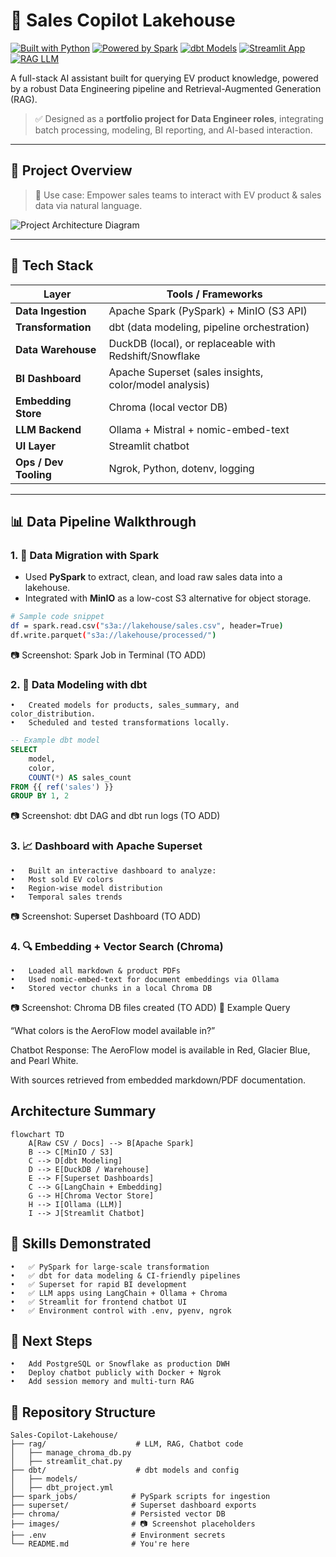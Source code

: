 # 🧠 Sales Copilot Lakehouse
[![Built with Python](https://img.shields.io/badge/Built%20with-Python-blue?logo=python)](https://www.python.org/)
[![Powered by Spark](https://img.shields.io/badge/Data%20Migration-Spark-orange?logo=apache-spark)](https://spark.apache.org/)
[![dbt Models](https://img.shields.io/badge/Data%20Modeling-dbt-red?logo=dbt)](https://www.getdbt.com/)
[![Streamlit App](https://img.shields.io/badge/UI-Streamlit-lightgrey?logo=streamlit)](https://streamlit.io/)
[![RAG LLM](https://img.shields.io/badge/LLM-RAG-green?logo=openai)]()

A full-stack AI assistant built for querying EV product knowledge, powered by a robust Data Engineering pipeline and Retrieval-Augmented Generation (RAG).

> ✅ Designed as a **portfolio project for Data Engineer roles**, integrating batch processing, modeling, BI reporting, and AI-based interaction.

---

## 📸 Project Overview

> 🚗 Use case: Empower sales teams to interact with EV product & sales data via natural language.

![Project Architecture Diagram](./images/architecture.png) <!-- Add your image later -->

---

## 🧰 Tech Stack

| Layer             | Tools / Frameworks                                           |
|------------------|--------------------------------------------------------------|
| **Data Ingestion** | Apache Spark (PySpark) + MinIO (S3 API)                      |
| **Transformation**| dbt (data modeling, pipeline orchestration)                  |
| **Data Warehouse**| DuckDB (local), or replaceable with Redshift/Snowflake       |
| **BI Dashboard**  | Apache Superset (sales insights, color/model analysis)       |
| **Embedding Store**| Chroma (local vector DB)                                    |
| **LLM Backend**   | Ollama + Mistral + nomic-embed-text                          |
| **UI Layer**      | Streamlit chatbot                                            |
| **Ops / Dev Tooling** | Ngrok, Python, dotenv, logging                           |

---

## 📊 Data Pipeline Walkthrough

### 1. 🔁 Data Migration with Spark

- Used **PySpark** to extract, clean, and load raw sales data into a lakehouse.
- Integrated with **MinIO** as a low-cost S3 alternative for object storage.

```bash
# Sample code snippet
df = spark.read.csv("s3a://lakehouse/sales.csv", header=True)
df.write.parquet("s3a://lakehouse/processed/")
```
📷 Screenshot: Spark Job in Terminal (TO ADD)

### 2. 🧱 Data Modeling with dbt
	•	Created models for products, sales_summary, and color_distribution.
	•	Scheduled and tested transformations locally.
```sql
-- Example dbt model
SELECT 
    model,
    color,
    COUNT(*) AS sales_count
FROM {{ ref('sales') }}
GROUP BY 1, 2

```
📷 Screenshot: dbt DAG and dbt run logs (TO ADD)

### 3. 📈 Dashboard with Apache Superset
	•	Built an interactive dashboard to analyze:
	•	Most sold EV colors
	•	Region-wise model distribution
	•	Temporal sales trends

📷 Screenshot: Superset Dashboard (TO ADD)

### 4. 🔍 Embedding + Vector Search (Chroma)
	•	Loaded all markdown & product PDFs
	•	Used nomic-embed-text for document embeddings via Ollama
	•	Stored vector chunks in a local Chroma DB

📷 Screenshot: Chroma DB files created (TO ADD)
🧠 Example Query

“What colors is the AeroFlow model available in?”

Chatbot Response:
The AeroFlow model is available in Red, Glacier Blue, and Pearl White.

With sources retrieved from embedded markdown/PDF documentation.

##  Architecture Summary
```mermaid
flowchart TD
    A[Raw CSV / Docs] --> B[Apache Spark]
    B --> C[MinIO / S3]
    C --> D[dbt Modeling]
    D --> E[DuckDB / Warehouse]
    E --> F[Superset Dashboards]
    C --> G[LangChain + Embedding]
    G --> H[Chroma Vector Store]
    H --> I[Ollama (LLM)]
    I --> J[Streamlit Chatbot]
```
## 🎯 Skills Demonstrated
	•	✅ PySpark for large-scale transformation
	•	✅ dbt for data modeling & CI-friendly pipelines
	•	✅ Superset for rapid BI development
	•	✅ LLM apps using LangChain + Ollama + Chroma
	•	✅ Streamlit for frontend chatbot UI
	•	✅ Environment control with .env, pyenv, ngrok

## 📎 Next Steps
	•	Add PostgreSQL or Snowflake as production DWH
	•	Deploy chatbot publicly with Docker + Ngrok
	•	Add session memory and multi-turn RAG
## 📁 Repository Structure
<pre><code>Sales-Copilot-Lakehouse/
├── rag/                    # LLM, RAG, Chatbot code
│   ├── manage_chroma_db.py
│   ├── streamlit_chat.py
├── dbt/                    # dbt models and config
│   ├── models/
│   ├── dbt_project.yml
├── spark_jobs/            # PySpark scripts for ingestion
├── superset/              # Superset dashboard exports
├── chroma/                # Persisted vector DB
├── images/                # 📷 Screenshot placeholders
├── .env                   # Environment secrets
└── README.md              # You're here
</code></pre>


